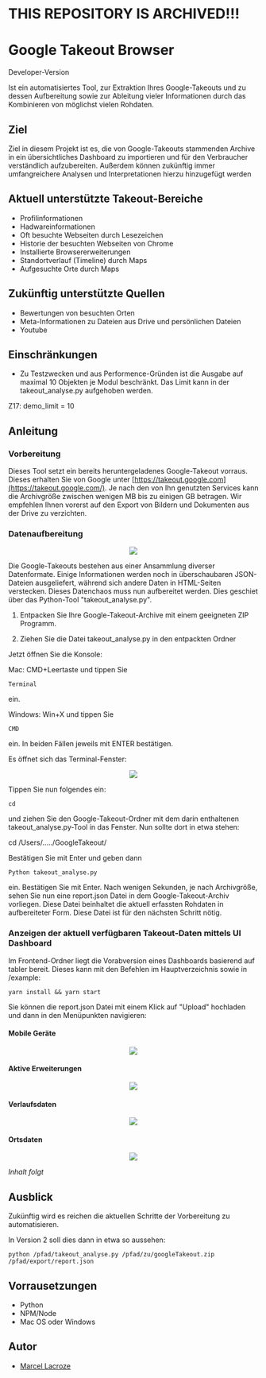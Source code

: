 # THIS REPOSITORY IS ARCHIVED!!!

# Google Takeout Browser

Developer-Version
 

Ist ein automatisiertes Tool, zur Extraktion Ihres Google-Takeouts und zu dessen Aufbereitung sowie zur Ableitung vieler Informationen durch das Kombinieren von möglichst vielen Rohdaten.

## Ziel
Ziel in diesem Projekt ist es, die von Google-Takeouts stammenden Archive in ein übersichtliches Dashboard zu importieren und für den Verbraucher verständlich aufzubereiten. Außerdem können zukünftig immer umfangreichere Analysen und Interpretationen hierzu hinzugefügt werden


## Aktuell unterstützte Takeout-Bereiche
- Profilinformationen 
- Hadwareinformationen
- Oft besuchte Webseiten durch Lesezeichen
- Historie der besuchten Webseiten von Chrome
- Installierte Browsererweiterungen
- Standortverlauf (Timeline) durch Maps
- Aufgesuchte Orte durch Maps



## Zukünftig unterstützte Quellen
- Bewertungen von besuchten Orten
- Meta-Informationen zu Dateien aus Drive und persönlichen Dateien
- Youtube

## Einschränkungen
- Zu Testzwecken und aus Performence-Gründen ist die Ausgabe auf maximal 10 Objekten je Modul beschränkt. Das Limit kann in der takeout_analyse.py aufgehoben werden. 

Z17:	demo_limit = 10



## Anleitung



### Vorbereitung

Dieses Tool setzt ein bereits heruntergeladenes Google-Takeout vorraus.
Dieses erhalten Sie von Google unter [https://takeout.google.com](https://takeout.google.com/). Je nach den von Ihn genutzten Services kann die Archivgröße zwischen wenigen MB bis zu einigen GB betragen. Wir empfehlen Ihnen vorerst auf den Export von Bildern und Dokumenten aus der Drive zu verzichten.



### Datenaufbereitung

 
<p align="center"> 
<img src="https://6dl.de/tmp/ablauf1.jpg">
</p>

Die Google-Takeouts bestehen aus einer Ansammlung diverser Datenformate. Einige Informationen werden noch in überschaubaren JSON-Dateien ausgeliefert, während sich andere Daten in HTML-Seiten verstecken. Dieses Datenchaos muss nun aufbereitet werden. Dies geschiet über das Python-Tool "takeout_analyse.py". 

1)	Entpacken Sie Ihre Google-Takeout-Archive mit einem geeigneten ZIP Programm.

2)	Ziehen Sie die Datei takeout_analyse.py in den entpackten Ordner

Jetzt öffnen Sie die Konsole:

Mac: CMD+Leertaste und tippen Sie

```
Terminal
```
ein.

Windows: Win+X und tippen Sie

```
CMD
```

ein. In beiden Fällen jeweils mit ENTER bestätigen.


Es öffnet sich das Terminal-Fenster:

<p align="center"> 
<img src="https://6dl.de/tmp/terminal.png">
</p>

  

Tippen Sie nun folgendes ein:

```
cd
```

und ziehen Sie den Google-Takeout-Ordner mit dem darin enthaltenen takeout_analyse.py-Tool in das Fenster.
Nun sollte dort in etwa stehen:

cd /Users/...../GoogleTakeout/

Bestätigen Sie mit Enter und geben dann

```
Python takeout_analyse.py 
```

ein. Bestätigen Sie mit Enter.
Nach wenigen Sekunden, je nach Archivgröße, sehen Sie nun eine report.json Datei in dem Google-Takeout-Archiv vorliegen. Diese Datei beinhaltet die aktuell erfassten Rohdaten in aufbereiteter Form. Diese Datei ist für den nächsten Schritt nötig.



### Anzeigen der aktuell verfügbaren Takeout-Daten mittels UI Dashboard

Im Frontend-Ordner liegt die Vorabversion eines Dashboards basierend auf tabler bereit.
Dieses kann mit den Befehlen im Hauptverzeichnis sowie in /example:

```
yarn install && yarn start
```

Sie können die report.json Datei mit einem Klick auf "Upload" hochladen und dann in den Menüpunkten navigieren:



#### Mobile Geräte

<p align="center"> 
<img src="https://6dl.de/tmp/mobile1.png">
</p>



#### Aktive Erweiterungen


<p align="center"> 
<img src="https://6dl.de/tmp/widgets.png">
</p>


#### Verlaufsdaten
<p align="center"> 
<img src="https://6dl.de/tmp/verlauf.png">
</p>


#### Ortsdaten
<p align="center"> 
<img src="https://6dl.de/tmp/maps.png">
</p>



*Inhalt folgt*

 

## Ausblick

Zukünftig wird es reichen die aktuellen Schritte der Vorbereitung zu automatisieren.

In Version 2 soll dies dann in etwa so aussehen:

```
python /pfad/takeout_analyse.py /pfad/zu/googleTakeout.zip /pfad/export/report.json
```




## Vorrausetzungen

* Python
* NPM/Node
* Mac OS oder Windows



## Autor
* [Marcel Lacroze](https://github.com/Lacroze)
 

